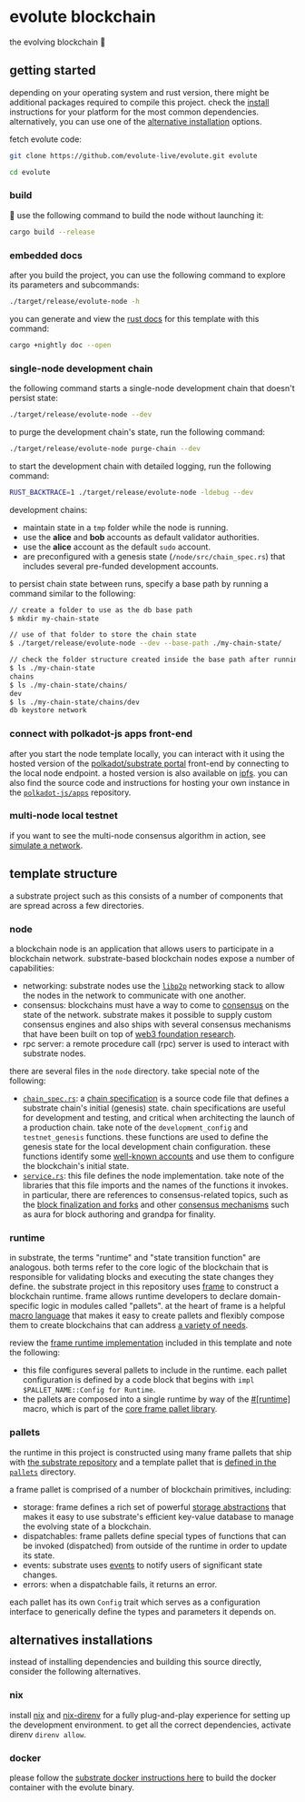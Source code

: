 # evolute blockchain

the evolving blockchain :rocket:

## getting started

depending on your operating system and rust version, there might be additional
packages required to compile this project. check the
[install](https://docs.substrate.io/install/) instructions for your platform for
the most common dependencies. alternatively, you can use one of the [alternative
installation](#alternatives-installations) options.

fetch evolute code:

```sh
git clone https://github.com/evolute-live/evolute.git evolute

cd evolute
```

### build

🔨 use the following command to build the node without launching it:

```sh
cargo build --release
```

### embedded docs

after you build the project, you can use the following command to explore its
parameters and subcommands:

```sh
./target/release/evolute-node -h
```

you can generate and view the [rust
docs](https://doc.rust-lang.org/cargo/commands/cargo-doc.html) for this template
with this command:

```sh
cargo +nightly doc --open
```

### single-node development chain

the following command starts a single-node development chain that doesn't
persist state:

```sh
./target/release/evolute-node --dev
```

to purge the development chain's state, run the following command:

```sh
./target/release/evolute-node purge-chain --dev
```

to start the development chain with detailed logging, run the following command:

```sh
RUST_BACKTRACE=1 ./target/release/evolute-node -ldebug --dev
```

development chains:

- maintain state in a `tmp` folder while the node is running.
- use the **alice** and **bob** accounts as default validator authorities.
- use the **alice** account as the default `sudo` account.
- are preconfigured with a genesis state (`/node/src/chain_spec.rs`) that
  includes several pre-funded development accounts.


to persist chain state between runs, specify a base path by running a command
similar to the following:

```sh
// create a folder to use as the db base path
$ mkdir my-chain-state

// use of that folder to store the chain state
$ ./target/release/evolute-node --dev --base-path ./my-chain-state/

// check the folder structure created inside the base path after running the chain
$ ls ./my-chain-state
chains
$ ls ./my-chain-state/chains/
dev
$ ls ./my-chain-state/chains/dev
db keystore network
```

### connect with polkadot-js apps front-end

after you start the node template locally, you can interact with it using the
hosted version of the [polkadot/substrate
portal](https://polkadot.js.org/apps/#/explorer?rpc=ws://localhost:9944)
front-end by connecting to the local node endpoint. a hosted version is also
available on [ipfs](https://dotapps.io/). you can
also find the source code and instructions for hosting your own instance in the
[`polkadot-js/apps`](https://github.com/polkadot-js/apps) repository.

### multi-node local testnet

if you want to see the multi-node consensus algorithm in action, see [simulate a
network](https://docs.substrate.io/tutorials/build-a-blockchain/simulate-network/).

## template structure

a substrate project such as this consists of a number of components that are
spread across a few directories.

### node

a blockchain node is an application that allows users to participate in a
blockchain network. substrate-based blockchain nodes expose a number of
capabilities:

- networking: substrate nodes use the [`libp2p`](https://libp2p.io/) networking
  stack to allow the nodes in the network to communicate with one another.
- consensus: blockchains must have a way to come to
  [consensus](https://docs.substrate.io/fundamentals/consensus/) on the state of
  the network. substrate makes it possible to supply custom consensus engines
  and also ships with several consensus mechanisms that have been built on top
  of [web3 foundation
  research](https://research.web3.foundation/Polkadot/protocols/NPoS).
- rpc server: a remote procedure call (rpc) server is used to interact with
  substrate nodes.

there are several files in the `node` directory. take special note of the
following:

- [`chain_spec.rs`](./node/src/chain_spec.rs): a [chain
  specification](https://docs.substrate.io/build/chain-spec/) is a source code
  file that defines a substrate chain's initial (genesis) state. chain
  specifications are useful for development and testing, and critical when
  architecting the launch of a production chain. take note of the
  `development_config` and `testnet_genesis` functions. these functions are
  used to define the genesis state for the local development chain
  configuration. these functions identify some [well-known
  accounts](https://docs.substrate.io/reference/command-line-tools/subkey/) and
  use them to configure the blockchain's initial state.
- [`service.rs`](./node/src/service.rs): this file defines the node
  implementation. take note of the libraries that this file imports and the
  names of the functions it invokes. in particular, there are references to
  consensus-related topics, such as the [block finalization and
  forks](https://docs.substrate.io/fundamentals/consensus/#finalization-and-forks)
  and other [consensus
  mechanisms](https://docs.substrate.io/fundamentals/consensus/#default-consensus-models)
  such as aura for block authoring and grandpa for finality.


### runtime

in substrate, the terms "runtime" and "state transition function" are analogous.
both terms refer to the core logic of the blockchain that is responsible for
validating blocks and executing the state changes they define. the substrate
project in this repository uses
[frame](https://docs.substrate.io/learn/runtime-development/#frame) to construct
a blockchain runtime. frame allows runtime developers to declare domain-specific
logic in modules called "pallets". at the heart of frame is a helpful [macro
language](https://docs.substrate.io/reference/frame-macros/) that makes it easy
to create pallets and flexibly compose them to create blockchains that can
address [a variety of needs](https://substrate.io/ecosystem/projects/).

review the [frame runtime implementation](./runtime/src/lib.rs) included in this
template and note the following:

- this file configures several pallets to include in the runtime. each pallet
  configuration is defined by a code block that begins with `impl
  $PALLET_NAME::Config for Runtime`.
- the pallets are composed into a single runtime by way of the
  [#[runtime]](https://paritytech.github.io/polkadot-sdk/master/frame_support/attr.runtime.html)
  macro, which is part of the [core frame pallet
  library](https://docs.substrate.io/reference/frame-pallets/#system-pallets).

### pallets

the runtime in this project is constructed using many frame pallets that ship
with [the substrate
repository](https://github.com/paritytech/polkadot-sdk/tree/master/substrate/frame) and a
template pallet that is [defined in the
`pallets`](./pallets/template/src/lib.rs) directory.

a frame pallet is comprised of a number of blockchain primitives, including:

- storage: frame defines a rich set of powerful [storage
  abstractions](https://docs.substrate.io/build/runtime-storage/) that makes it
  easy to use substrate's efficient key-value database to manage the evolving
  state of a blockchain.
- dispatchables: frame pallets define special types of functions that can be
  invoked (dispatched) from outside of the runtime in order to update its state.
- events: substrate uses
  [events](https://docs.substrate.io/build/events-and-errors/) to notify users
  of significant state changes.
- errors: when a dispatchable fails, it returns an error.

each pallet has its own `Config` trait which serves as a configuration interface
to generically define the types and parameters it depends on.

## alternatives installations

instead of installing dependencies and building this source directly, consider
the following alternatives.

### nix

install [nix](https://nixos.org/) and
[nix-direnv](https://github.com/nix-community/nix-direnv) for a fully
plug-and-play experience for setting up the development environment. to get all
the correct dependencies, activate direnv `direnv allow`.

### docker

please follow the [substrate docker instructions
here](https://github.com/paritytech/polkadot-sdk/blob/master/substrate/docker/README.md) to
build the docker container with the evolute binary.
